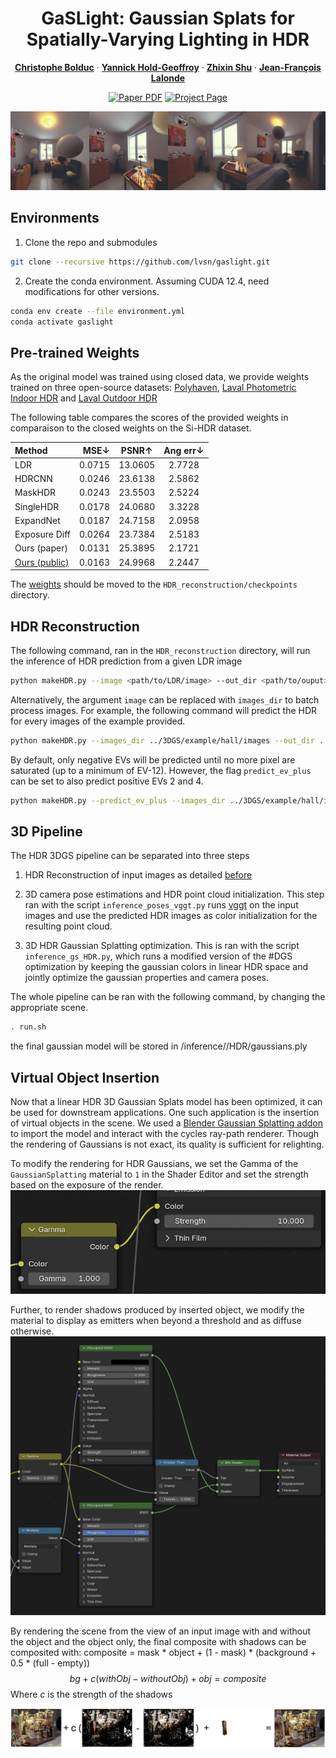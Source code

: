 <div align="center">
<h1>GaSLight: Gaussian Splats for Spatially-Varying Lighting in HDR</h1>

[**Christophe Bolduc**](https://christophebolduc.ca/) · [**Yannick Hold-Geoffroy**](https://yannickhold.com) · [**Zhixin Shu**](https://zhixinshu.github.io) · [**Jean-François Lalonde**](http://www.jflalonde.ca/) 


<a href="https://arxiv.org/abs/2504.10809"><img src='https://img.shields.io/badge/arXiv-GaSLight-red' alt='Paper PDF'></a>
<a href='https://lvsn.github.io/gaslight/'><img src='https://img.shields.io/badge/Project_Page-GaSLight-green' alt='Project Page'></a>
</div>

![teaser](assets/teaser.png)


## Environments

1. Clone the repo and submodules
```bash
git clone --recursive https://github.com/lvsn/gaslight.git
```

2. Create the conda environment. Assuming CUDA 12.4, need modifications for other versions.
```bash
conda env create --file environment.yml
conda activate gaslight
```

## Pre-trained Weights

As the original model was trained using closed data, we provide weights trained on three open-source datasets: [Polyhaven](https://polyhaven.com/), [Laval Photometric Indoor HDR](http://hdrdb.com/indoor-hdr-photometric/) and [Laval Outdoor HDR](http://hdrdb.com/outdoor/)

The following table compares the scores of the provided weights in comparaison to the closed weights on the Si-HDR dataset.

| Method | MSE↓ | PSNR↑ | Ang err↓ |
|:-|-:|:-:| :-:|
| LDR | 0.0715 | 13.0605 | 2.7728 |
| HDRCNN | 0.0246 | 23.6138 | 2.5862 |
| MaskHDR | 0.0243 | 23.5503 | 2.5224 |
| SingleHDR | 0.0178 | 24.0680 | 3.3228 |
| ExpandNet | 0.0187 | 24.7158 | 2.0958 |
| Exposure Diff | 0.0264 | 23.7384 | 2.5183 |
| Ours (paper) | 0.0131 | 25.3895 | 2.1721 |
| [Ours (public)](hdrdb-public.s3.valeria.science/gaslight/gaslight_weights.ckpt) | 0.0163 | 24.9968 | 2.2447 |

The [weights](hdrdb-public.s3.valeria.science/gaslight/gaslight_weights.ckpt) should be moved to the `HDR_reconstruction/checkpoints` directory.

## HDR Reconstruction

The following command, ran in the `HDR_reconstruction` directory, will run the inference of HDR prediction from a given LDR image
```bash
python makeHDR.py --image <path/to/LDR/image> --out_dir <path/to/ouput> --ckpt_path checkpoints/gaslight_weights.ckpt --save_stacks
```

Alternatively, the argument `image` can be replaced with `images_dir` to batch process images.
For example, the following command will predict the HDR for every images of the example provided.
```bash
python makeHDR.py --images_dir ../3DGS/example/hall/images --out_dir ../3DGS/example/hall/hdr --ckpt_path checkpoints/gaslight_weights.ckpt --save_stacks
```

By default, only negative EVs will be predicted until no more pixel are saturated (up to a minimum of EV-12). However, the flag `predict_ev_plus` can be set to also predict positive EVs 2 and 4.
```bash
python makeHDR.py --predict_ev_plus --images_dir ../3DGS/example/hall/images --out_dir ../3DGS/example/hall/hdr --ckpt_path checkpoints/gaslight_weights.ckpt --save_stacks
```

## 3D Pipeline

The HDR 3DGS pipeline can be separated into three steps

1. HDR Reconstruction of input images as detailed [before](#hdr-reconstruction) 

2. 3D camera pose estimations and HDR point cloud initialization. This step ran with the script `inference_poses_vggt.py` runs [vggt](https://github.com/facebookresearch/vggt) on the input images and use the predicted HDR images as color initialization for the resulting point cloud.

3. 3D HDR Gaussian Splatting optimization. This is ran with the script `inference_gs_HDR.py`, which runs a modified version of the #DGS optimization by keeping the gaussian colors in linear HDR space and jointly optimize the gaussian properties and camera poses.

The whole pipeline can be ran with the following command, by changing the appropriate scene.
```bash
. run.sh
```

the final gaussian model will be stored in <ROOT>/inference/<SCENE>/HDR/gaussians.ply


## Virtual Object Insertion

Now that a linear HDR 3D Gaussian Splats model has been optimized, it can be used for downstream applications. One such application is the insertion of virtual objects in the scene.
We used a [Blender Gaussian Splatting addon](https://github.com/ReshotAI/gaussian-splatting-blender-addon) to import the model and interact with the cycles ray-path renderer. Though the rendering of Gaussians is not exact, its quality is sufficient for relighting. 

To modify the rendering for HDR Gaussians, we set the Gamma of the `GaussianSplatting` material to `1` in the Shader Editor and set the strength based on the exposure of the render.
![gamma](assets/Linear_GS.png)

Further, to render shadows produced by inserted object, we modify the material to display as emitters when beyond a threshold and as diffuse otherwise. 
![shadows](assets/Shadows.png)

By rendering the scene from the view of an input image with and without the object and the object only, the final composite with shadows can be composited with:
composite = mask * object + (1 - mask) * (background + 0.5 * (full - empty))
$$ bg + c(withObj - withoutObj) + obj = composite$$
Where $c$ is the strength of the shadows

![composite](assets/Composite.png)